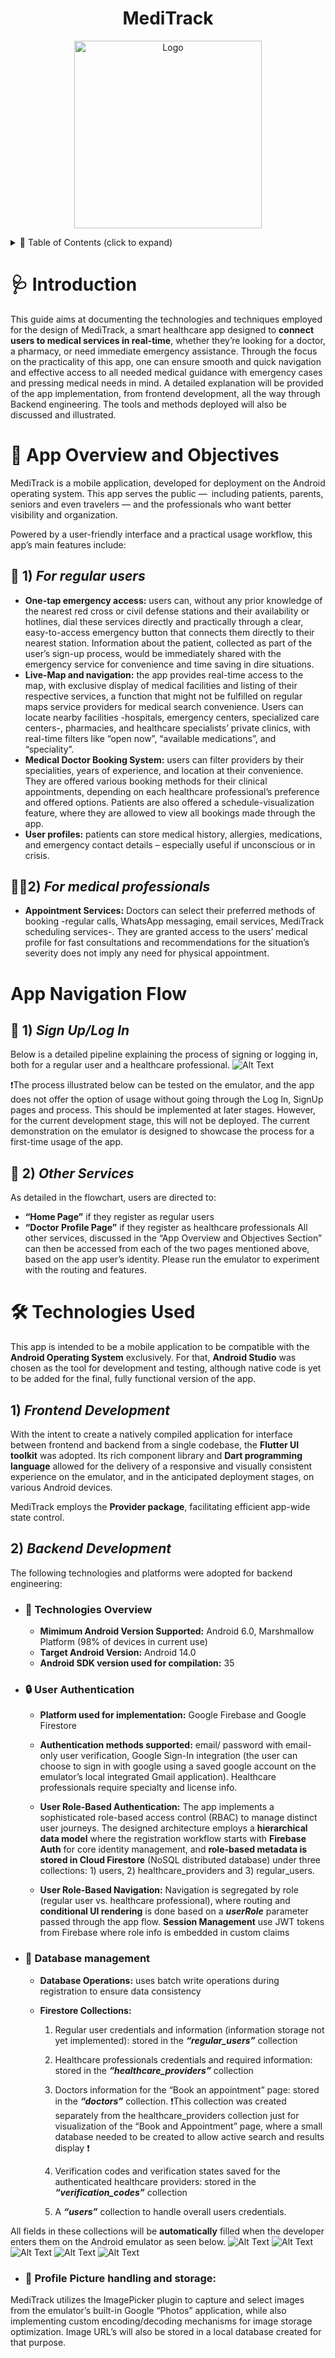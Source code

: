 <h1 align="center">MediTrack</h1>
<p align="center">
  <img src="assets/SplashScreen.png" alt="Logo" width="300"/>
</p>

<details>
<summary>📑 Table of Contents (click to expand)</summary>

- [🩺 Introduction](#-introduction)
- [🎯 App Overview and Objectives](#-app-overview-and-objectives)
  - [👤 1) _For regular users_](#-1-for-regular-users)
  - [🧑‍⚕️ 2) _For medical professionals_](#%EF%B8%8F2-for-medical-professionals)
- [🧭 App Navigation Flow](#app-navigation-flow)
  - [🔐 1) _Sign Up/Log In_](#-1-sign-uplog-in)
  - [🧰 2) _Other Services_](#-2-other-services)
- [🛠️ Technologies Used](#%EF%B8%8F-technologies-used)
  - [1) _Frontend Development_](#1-frontend-development)
  - [2) _Backend Development_](#2-backend-development)
    - [🔧 Technologies Overview](#-technologies-overview)
    - [🔒 User Authentication](#-user-authentication)
    - [🧾 Database Management](#-database-management)
    - [📂 Profile Picture Handling and Storage](#-profile-picture-handling-and-storage)

</details>


# 🩺 Introduction
This guide aims at documenting the technologies and techniques employed for the design of MediTrack, a smart healthcare app designed to **connect users to medical services in real-time**, whether they’re looking for a doctor, a pharmacy, or need immediate emergency assistance. Through the focus on the practicality of this app, one can ensure smooth and quick navigation and effective access to all needed medical guidance with emergency cases and pressing medical needs in mind.
A detailed explanation will be provided of the app implementation, from frontend development, all the way through Backend engineering. The tools and methods deployed will also be discussed and illustrated.

# 🎯 App Overview and Objectives
MediTrack is a mobile application, developed for deployment on the Android operating system. 
This app serves the public — including patients, parents, seniors and even travelers — and the professionals who want better visibility and organization. 

Powered by a user-friendly interface and a practical usage workflow, this app’s main features include:
## 👤 1) _For regular users_
- **One-tap emergency access:** users can, without any prior knowledge of the nearest red cross or civil defense stations and their availability or hotlines, dial these services directly and practically through a clear, easy-to-access emergency button that connects them directly to their nearest station. Information about the patient, collected as part of the user’s sign-up process, would be immediately shared with the emergency service for convenience and time saving in dire situations.
- **Live-Map and navigation:** the app provides real-time access to the map, with exclusive display of medical facilities and listing of their respective services, a function that might not be fulfilled on regular maps service providers for medical search convenience. Users can locate nearby facilities -hospitals, emergency centers, specialized care centers-, pharmacies, and healthcare specialists’ private clinics, with real-time filters like “open now”, “available medications”, and “speciality”.
- **Medical Doctor Booking System:** users can filter providers by their specialities, years of experience, and location at their convenience. They are offered various booking methods for their clinical appointments, depending on each healthcare professional’s preference and offered options. Patients are also offered a schedule-visualization feature, where they are allowed to view all bookings made through the app.
- **User profiles:** patients can store medical history, allergies, medications, and emergency contact details – especially useful if unconscious or in crisis.

## 🧑‍⚕️2) _For medical professionals_
-	**Appointment Services:** Doctors can select their preferred methods of booking -regular calls, WhatsApp messaging, email services, MediTrack scheduling services-. They are granted access to the users’ medical profile for fast consultations and recommendations for the situation’s severity does not imply any need for physical appointment.

# App Navigation Flow
## 🔐 1) _Sign Up/Log In_
Below is a detailed pipeline explaining the process of signing or logging in, both for a regular user and a healthcare professional.
![Alt Text](assets/AuthFlowChart.png)

❗The process illustrated below can be tested on the emulator, and the app does not offer the option of usage without going through the Log In, SignUp pages and process. This should be implemented at later stages. However, for the current development stage, this will not be deployed. The current demonstration on the emulator is designed to showcase the process for a first-time usage of the app.


## 🧰 2) _Other Services_
As detailed in the flowchart, users are directed to:
-	**“Home Page”** if they register as regular users
-	**“Doctor Profile Page”** if they register as healthcare professionals
All other services, discussed in the “App Overview and Objectives Section” can then be accessed from each of the two pages mentioned above, based on the app user’s identity. Please run the emulator to experiment with the routing and features.

# 🛠️ Technologies Used
This app is intended to be a mobile application to be compatible with the **Android Operating System** exclusively. For that, **Android Studio** was chosen as the tool for development and testing, although native code is yet to be added for the final, fully functional version of the app.

## 1) _Frontend Development_
With the intent to create a natively compiled application for interface between frontend and backend from a single codebase, the **Flutter UI toolkit** was adopted. Its rich component library and **Dart programming language** allowed for the delivery of a responsive and visually consistent experience on the emulator, and in the anticipated deployment stages, on various Android devices. 
 
MediTrack employs the **Provider package**, facilitating efficient app-wide state control.

## 2) _Backend Development_
The following technologies and platforms were adopted for backend engineering:
- ### 🔧 Technologies Overview
  - **Mimimum Android Version Supported:** Android 6.0, Marshmallow Platform (98% of devices in current use)
  - **Target Android Version:** Android 14.0
  - **Android SDK version used for compilation:** 35
 
- ### 🔒 User Authentication
  -	**Platform used for implementation:** Google Firebase and Google Firestore
    
  -	**Authentication methods supported:** email/ password with email-only user verification, Google Sign-In integration (the user can choose to sign in with google using a saved google account on the emulator’s local integrated Gmail application). Healthcare professionals require specialty and license info.
    
  -	**User Role-Based Authentication:**
The app implements a sophisticated role-based access control (RBAC) to manage distinct user journeys. The designed architecture employs a **hierarchical data model** where the registration workflow starts with **Firebase Auth** for core identity management, and **role-based metadata is stored in Cloud Firestore** (NoSQL distributed database) under three collections: 1) users, 2) healthcare_providers and 3) regular_users.

  - **User Role-Based Navigation:**
Navigation is segregated by role (regular user vs. healthcare professional), where routing and **conditional UI rendering** is done based on a _**userRole**_ parameter passed through the app flow.
**Session Management** use JWT tokens from Firebase where role info is embedded in custom claims

- ### 🧾 Database management
  - **Database Operations:** uses batch write operations during registration to ensure data consistency
 
  - **Firestore Collections:**
    1) Regular user credentials and information (information storage not yet implemented): stored in the _**“regular_users”**_ collection
       
    3) Healthcare professionals credentials and required information: stored in the _**“healthcare_providers”**_ collection
       
    5) Doctors information for the “Book an appointment” page: stored in the _**“doctors”**_ collection.
     ❗This collection was created separately from the healthcare_providers collection just for visualization of the “Book and Appointment” page, where a small database needed to be created to allow active search and results display ❗

    7) Verification codes and verification states saved for the authenticated healthcare providers: stored in the _**“verification_codes”**_ collection
       
    9) A _**“users”**_ collection to handle overall users credentials.
   
All fields in these collections will be **automatically** filled when the developer enters them on the Android emulator as seen below.
![Alt Text](assets/Firestore1.png)
![Alt Text](assets/Firestore2.png)
![Alt Text](assets/Firestore3.png)
![Alt Text](assets/Firestore4.png)
![Alt Text](assets/Firestore5.png)

- ### 📂 Profile Picture handling and storage:
MediTrack utilizes the ImagePicker plugin to capture and select images from the emulator’s built-in Google “Photos” application, while also implementing custom encoding/decoding mechanisms for image storage optimization. Image URL’s will also be stored in a local database created for that purpose.

